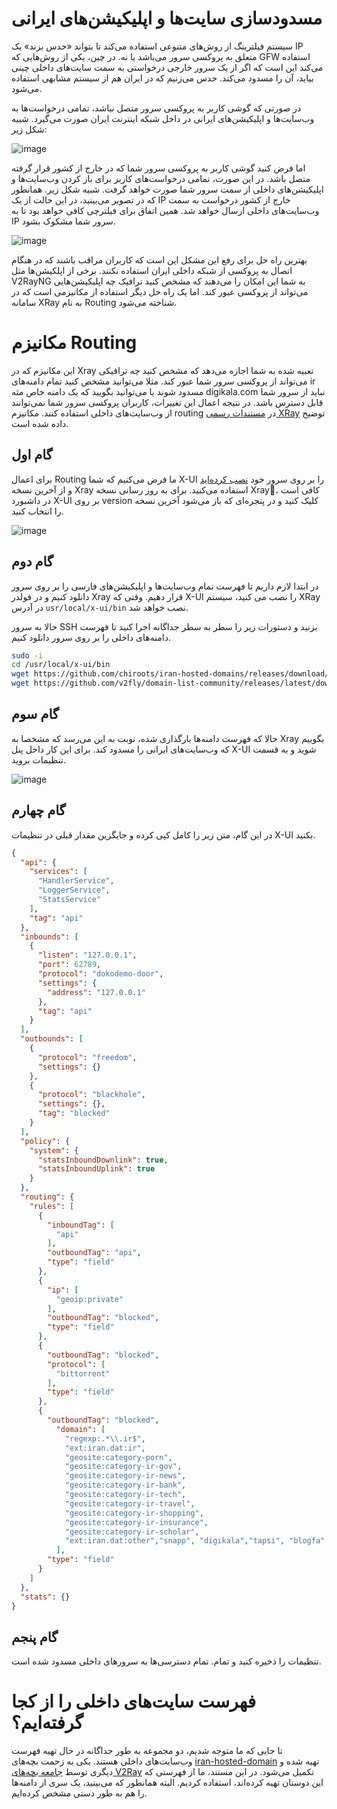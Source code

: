 # مسدودسازی سایت‌ها و اپلیکیشن‌های ایرانی

سیستم فیلترینگ از روش‌های متنوعی استفاده می‌کند تا بتواند «حدس بزند» یک IP متعلق به پروکسی سرور می‌باشد یا نه. در چین، یکی از روش‌هایی که GFW استفاده می‌کند این است که اگر از یک سرور خارجی درخواستی به سمت سایت‌های داخلی چینی بیاید، آن را مسدود می‌کند. حدس می‌زنیم که در ایران هم از سیستم مشابهی استفاده می‌شود. 


در صورتی که گوشی کاربر به پروکسی ‌سرور متصل نباشد، تمامی درخواست‌ها به وب‌سایت‌ها و اپلیکیشن‌های ایرانی در داخل شبکه اینترنت ایران صورت می‌گیرد. شبیه شکل زیر:

![image](https://user-images.githubusercontent.com/118040490/216741378-5d1168cb-e79c-4ab7-ac33-29cf25f7d359.png)


اما فرض کنید گوشی کاربر به پروکسی سرور شما که در خارج از کشور قرار گرفته متصل باشد. در این صورت، تمامی درخواست‌های کاربر برای باز کردن وب‌سایت‌ها و اپلیکیشن‌های داخلی از سمت سرور شما صورت خواهد گرفت. شبیه شکل زیر. همانطور که در تصویر می‌بینید، در این حالت از یک IP‌ خارج از کشور درخواست به سمت وب‌سایت‌های داخلی ارسال خواهد شد. همین اتفاق برای فیلترچی کافی خواهد بود تا به IP سرور شما مشکوک بشود.

![image](https://user-images.githubusercontent.com/118040490/216741596-fae3d86b-e12d-433e-92e5-c9cd6fae75fc.png)

بهترین راه حل برای رفع این مشکل این است که کاربران مراقب باشند که در هنگام اتصال به پروکسی از شبکه‌ داخلی ایران استفاده نکنند. برخی از اپلکیشن‌ها مثل V2RayNG به شما این امکان را می‌دهند که مشخص کنید ترافیک چه اپلیکیشن‌هایی می‌تواند از پروکسی عبور کند. اما یک راه حل دیگر استفاده از مکانیزمی است که در سامانه XRay به نام Routing شناخته می‌شود.

# مکانیزم Routing
این مکانیزم که در Xray‌ تعبیه شده به شما اجازه می‌دهد که مشخص کنید چه ترافیکی می‌تواند از پروکسی سرور شما عبور کند. مثلا می‌توانید مشخص کنید تمام دامنه‌های ir مسدود شوند یا می‌توانید بگویید که یک دامنه خاص مثه digikala.com‌ نباید از سرور شما قابل دسترس باشد. در نتیجه اعمال این تغییرات، کاربران پروکسی سرور شما نمی‌توانند از وب‌سایت‌های داخلی استفاده کنند. مکانیزم routing در [مستندات رسمی XRay](https://xtls.github.io/config/routing.html#routingobject) توضیح داده شده است.

## گام اول
برای اعمال Routing ما فرض می‌کنیم که شما X-UI را بر روی سرور خود [نصب کرده‌اید](https://github.com/iranxray/hope/blob/main/install-xui.md) و از آخرین نسخه Xray استفاده می‌کنید. برای به روز رسانی نسخه Xrayِ، کافی است در داشبورد X-UI بر روی version کلیک کنید و در پنجره‌ای که باز‌ می‌شود آخرین نسخه را انتخاب کنید.

![image](https://user-images.githubusercontent.com/118040490/216742295-587863ef-59a4-4f63-94e6-92f5ea9fa7bd.png)

## گام دوم
در ابتدا لازم داریم تا فهرست تمام وب‌سایت‌ها و اپلیکیشن‌های فارسی را بر روی سرور دانلود کنیم و در فولدر Xray‌ قرار دهیم. وقتی که X-UI‌ را نصب می کنید، سیستم XRay در آدرس ‍‍`usr/local/x-ui/bin` نصب خواهد شد.

حالا به سرور SSH‌ بزنید و دستورات زیر را سطر به سطر جداگانه اجرا کنید تا فهرست دامنه‌های داخلی را بر روی سرور دانلود کنیم.

```bash
sudo -i
cd /usr/local/x-ui/bin
wget https://github.com/chiroots/iran-hosted-domains/releases/download/202301210059/iran.dat
wget https://github.com/v2fly/domain-list-community/releases/latest/download/dlc.dat
```
## گام سوم
حالا که فهرست دامنه‌ها بارگذاری شده، نوبت به این می‌رسد که مشخصا به Xray بگوییم که وب‌سایت‌های ایرانی را مسدود کند. برای این کار داخل پنل X-UI‌ شوید و به قسمت تنظیمات بروید.

![image](https://user-images.githubusercontent.com/118040490/216742902-538975b9-30f2-449b-80fe-d5bf890a2ae3.png)

## گام چهارم
در این گام، متن زیر را کامل کپی کرده و جایگزین مقدار قبلی در تنظیمات X-UI بکنید.

```json
{
  "api": {
    "services": [
      "HandlerService",
      "LoggerService",
      "StatsService"
    ],
    "tag": "api"
  },
  "inbounds": [
    {
      "listen": "127.0.0.1",
      "port": 62789,
      "protocol": "dokodemo-door",
      "settings": {
        "address": "127.0.0.1"
      },
      "tag": "api"
    }
  ],
  "outbounds": [
    {
      "protocol": "freedom",
      "settings": {}
    },
    {
      "protocol": "blackhole",
      "settings": {},
      "tag": "blocked"
    }
  ],
  "policy": {
    "system": {
      "statsInboundDownlink": true,
      "statsInboundUplink": true
    }
  },
  "routing": {
    "rules": [
      {
        "inboundTag": [
          "api"
        ],
        "outboundTag": "api",
        "type": "field"
      },
      {
        "ip": [
          "geoip:private"
        ],
        "outboundTag": "blocked",
        "type": "field"
      },
      {
        "outboundTag": "blocked",
        "protocol": [
          "bittorrent"
        ],
        "type": "field"
      },
      {
        "outboundTag": "blocked",
          "domain": [
            "regexp:.*\\.ir$",
            "ext:iran.dat:ir",
            "geosite:category-porn",
            "geosite:category-ir-gov",
            "geosite:category-ir-news",
            "geosite:category-ir-bank",
            "geosite:category-ir-tech",
            "geosite:category-ir-travel",
            "geosite:category-ir-shopping",
            "geosite:category-ir-insurance",
            "geosite:category-ir-scholar",
            "ext:iran.dat:other","snapp", "digikala","tapsi", "blogfa", "bank", "sb24.com", "sheypoor.com", "tebyan.net", "beytoote.com", "telewebion.com", "Film2movie.ws", "Setare.com", "Filimo.com", "Torob.com", "Tgju.org", "Sarzamindownload.com", "downloadha.com", "P30download.com", "Sanjesh.org"
          ],
        "type": "field"
      }
    ]
  },
  "stats": {}
}
```

## گام پنجم

تنظیمات را ذخیره کنید و تمام. تمام دسترسی‌ها به سرور‌های داخلی مسدود شده است.




# فهرست سایت‌های داخلی را از کجا گرفته‌ایم؟
تا جایی که ما متوجه شدیم، دو مجموعه به طور جداگانه در حال تهیه فهرست وب‌سایت‌های داخلی هستند. یکی به زحمت بچه‌های [iran-hosted-domain](https://github.com/chiroots/iran-hosted-domains) تهیه شده و دیگری توسط [جامعه بچه‌های V2Ray‌](https://github.com/v2fly/domain-list-community) تکمیل می‌شود. در این مستند، ما از فهرستی که این دوستان تهیه کرده‌اند، استفاده کردیم. البته همانطور که می‌بینید، یک سری از دامنه‌ها را هم به طور دستی مشخص کرده‌ایم.
